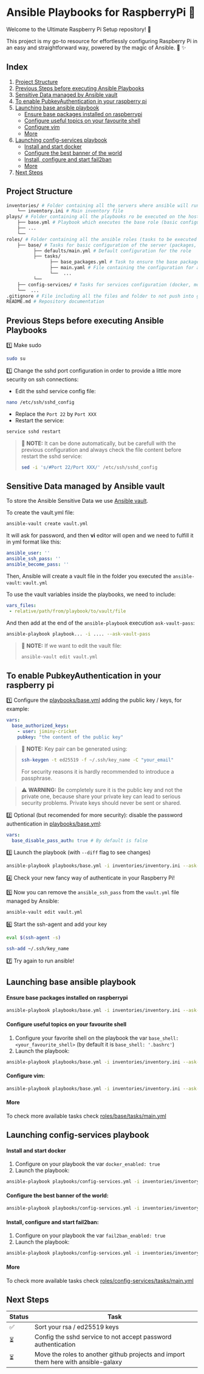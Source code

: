 # Ansible Playbooks for RaspberryPi :strawberry:
 
Welcome to the Ultimate Raspberry Pi Setup repository! :strawberry:

This project is my go-to resource for effortlessly configuring Raspberry Pi in an easy and straightforward way, powered by the magic of Ansible. :tophat: ✨

## Index
1. [Project Structure](#project-structure)
2. [Previous Steps before executing Ansible Playbooks](#previous-steps-before-executing-ansible-playbooks)
3. [Sensitive Data managed by Ansible vault](#sensitive-data-managed-by-ansible-vault)
4. [To enable PubkeyAuthentication in your raspberry pi](#to-enable-pubkeyauthentication-in-your-raspberry-pi)
5. [Launching base ansible playbook](#launching-base-ansible-playbook)
    - [Ensure base packages installed on raspberrypi](#ensure-base-packages-installed-on-raspberrypi)
    - [Configure useful topics on your favourite shell](#configure-useful-topics-on-your-favourite-shell)
    - [Configure vim](#configure-vim)
    - [More](#more)
6. [Launching config-services playbook](#launching-config-services-playbook)
    - [Install and start docker](#install-and-start-docker)
    - [Configure the best banner of the world](#configure-the-best-banner-of-the-world)
    - [Install, configure and start fail2ban](#install-configure-and-start-fail2ban)
    - [More](#more-1)
7. [Next Steps](#next-steps)

## Project Structure
```bash
inventories/ # Folder containing all the servers where ansible will run and its configuration
    └── inventory.ini # Main inventory file
plays/ # Folder containing all the playbooks ro be executed on the hosts, we have one playbook per role
    ├── base.yml # Playbook which executes the base role (basic configuration for the server)
    ├── ...
    └── 
roles/ # Folder containing all the ansible roles (tasks to be executed on the playbooks)
    ├── base/ # Tasks for basic configuration of the server (packages, pubkeys, etc.)
          ├── defaults/main.yml # Default configuration for the role
          ├── tasks/
                ├── base_packages.yml # Task to ensure the base packages installed
                ├── main.yaml # File containing the configuration for all the tasks and how to use them
                └──  ...
          └──  
    ├── config-services/ # Tasks for services configuration (docker, motd, sshd, etc.)
    └──  ...
.gitignore # File including all the files and folder to not push into git
README.md # Repository documentation
```

## Previous Steps before executing Ansible Playbooks
:one: Make sudo

```bash
sudo su
```

:one: Change the sshd port configuration in order to provide a little more security on ssh connections:

- Edit the sshd service config file:
```bash
nano /etc/ssh/sshd_config
```

- Replace the `Port 22` by `Port XXX`
- Restart the service:
```bash
service sshd restart
```

> :paperclip: **NOTE:** It can be done automatically, but be carefull with the previous configuration and always check the file content before restart the sshd service:
> ```bash
> sed -i 's/#Port 22/Port XXX/' /etc/ssh/sshd_config
> ```

## Sensitive Data managed by Ansible vault
To store the Ansible Sensitive Data we use [Ansible vault](https://docs.ansible.com/ansible/latest/vault_guide/index.html).

To create the vault.yml file:
```bash
ansible-vault create vault.yml
```

It will ask for password, and then **vi** editor will open and we need to fulfill it in yml format like this:

```yml
ansible_user: ''             
ansible_ssh_pass: ''
ansible_become_pass: ''
```

Then, Ansible will create a vault file in the folder you executed the `ansible-vault`: `vault.yml`

To use the vault variables inside the playbooks, we need to include:

```yml
vars_files:
 - relative/path/from/playbook/to/vault/file
```

And then add at the end of the `ansible-playbook` execution `ask-vault-pass`:

```bash
ansible-playbook playbook... -i .... --ask-vault-pass
```

> :paperclip: **NOTE:** If we want to edit the vault file:
> ```bash
> ansible-vault edit vault.yml
> ```

## To enable PubkeyAuthentication in your raspberry pi
:one: Configure the [playbooks/base.yml](playbooks/base.yml) adding the public key / keys, for example:
```yml
vars:
  base_authorized_keys:
    - user: jiminy-cricket
    pubkey: "the content of the public key"
```

> :paperclip: **NOTE:** Key pair can be generated using:
> ```bash
> ssh-keygen -t ed25519 -f ~/.ssh/key_name -C "your_email"
> ```
> For security reasons it is hardly recommended to introduce a passphrase.

> :warning: **WARNING:** Be completely sure it is the public key and not the private one, because share your private key can lead to serious security problems. Private keys should never be sent or shared.

:two: Optional (but recomended for more security): disable the password authentication in [playbooks/base.yml](playbooks/base.yml):
```yml
vars:
  base_disable_pass_auth: true # By default is false
```

:three: Launch the playbook (with `--diff` flag to see changes)
```bash
ansible-playbook playbooks/base.yml -i inventories/inventory.ini --ask-vault-pass --tags base-keys-config --diff --check
```

:four: Check your new fancy way of authenticate in your Raspberry Pi!

:five: Now you can remove the `ansible_ssh_pass` from the `vault.yml` file managed by Ansible:
```bash
ansible-vault edit vault.yml
```
:six: Start the ssh-agent and add your key
```bash
eval $(ssh-agent -s)  
```
```bash
ssh-add ~/.ssh/key_name
```

:seven: Try again to run ansible!

## Launching base ansible playbook
#### Ensure base packages installed on raspberrypi
```bash
ansible-playbook playbooks/base.yml -i inventories/inventory.ini --ask-vault-pass --tags base-packages --check
```

#### Configure useful topics on your favourite shell
1. Configure your favorite shell on the playbook the var `base_shell: <your_favourite_shell>` (by default it is `base_shell: '.bashrc'`)
2. Launch the playbook:
```bash
ansible-playbook playbooks/base.yml -i inventories/inventory.ini --ask-vault-pass --tags base-shell-config --check
```

#### Configure vim:
```bash
ansible-playbook playbooks/base.yml -i inventories/inventory.ini --ask-vault-pass --tags base-vim-config --check
```

#### More
To check more available tasks check [roles/base/tasks/main.yml](roles/base/tasks/main.yml)

## Launching config-services playbook
#### Install and start docker
1. Configure on your playbook the var `docker_enabled: true`
2. Launch the playbook:
```bash
ansible-playbook playbooks/config-services.yml -i inventories/inventory.ini --ask-vault-pass --tags config-services-docker --check
```

#### Configure the best banner of the world:
```bash
ansible-playbook playbooks/config-services.yml -i inventories/inventory.ini --ask-vault-pass --tags config-services-banner --check
```

#### Install, configure and start fail2ban:
1. Configure on your playbook the var `fail2ban_enabled: true`
2. Launch the playbook:
```bash
ansible-playbook playbooks/config-services.yml -i inventories/inventory.ini --ask-vault-pass --tags config-services-fail2ban --check
```

#### More
To check more available tasks check [roles/config-services/tasks/main.yml](roles/config-services/tasks/main.yml)

## Next Steps
| Status | Task |
|----------|----------|
| :white_check_mark: | Sort your rsa / ed25519 keys |
| :hourglass_flowing_sand: | Config the sshd service to not accept password authentication |
| :hourglass_flowing_sand: | Move the roles to another github projects and import them here with ansible-galaxy |
